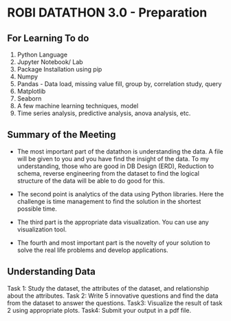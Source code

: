 # ROBI DATATHON 3.0 - Preparation

## For Learning To do
1. Python Language
2. Jupyter Notebook/ Lab
3. Package Installation using pip
4. Numpy
5. Pandas - Data load, missing value fill, group by, correlation study, query
6. Matplotlib
7. Seaborn
8. A few machine learning techniques, model
9. Time series analysis, predictive analysis, anova analysis, etc.

## Summary of the Meeting
* The most important part of the datathon is understanding the data. A file will be given to you and you have find the insight of the data. To my understanding, those who are good in DB Design (ERD), Reduction to schema, reverse engineering from the dataset to find the logical structure of the data will be able to do good for this.

* The second point is analytics of the data using Python libraries. Here the challenge is time management to find the solution in the shortest possible time.

* The third part is the appropriate data visualization. You can use any visualization tool.

* The fourth and most important part is the novelty of your solution to solve the real life problems and develop applications.

## Understanding Data
Task 1: Study the dataset, the attributes of the dataset, and relationship about the attributes.
Task 2: Write 5 innovative questions and find the data from the dataset to answer the questions.
Task3: Visualize the result of task 2 using appropriate plots.
Task4: Submit your output in a pdf file.